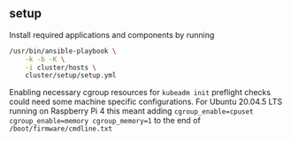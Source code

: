 ## setup
Install required applications and components by running
```bash
/usr/bin/ansible-playbook \
    -k -b -K \
    -i cluster/hosts \
    cluster/setup/setup.yml
```

Enabling necessary cgroup resources for `kubeadm init` preflight checks could need some machine specific configurations. 
For Ubuntu 20.04.5 LTS running on Raspberry Pi 4 this meant adding `cgroup_enable=cpuset cgroup_enable=memory cgroup_memory=1` to the end of `/boot/firmware/cmdline.txt`
